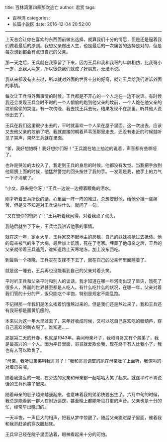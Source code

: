 title: 百林湾第四章那次逃亡
author: 君赏
tags:
  - 百林湾
categories:
  - 长篇小说区
date: 2016-12-04 20:52:00
---
上天总会让你在喜欢的东西面前做出选择，就算我们十分的情愿，但是还是逼着我们做着最后的原则。我想父亲做出人生，也是最后的一次痛苦的选择是对的，但是每次想到都会有点恨自己的父亲。

那一天之后，王兵就在我家留了下来，因为王兵和我和我哥的年龄相仿，比我哥小一岁，比我大两岁，所以很快我们就成了好朋友，无法不说。

我从来都没有出去过，所以就对外面的世界十分的好奇，就让王兵给我们讲诉外面的事情。

每次让王兵将外面事情的时候，王兵都是不开心的一个人走在一边不说话。有时候我还会发现王兵会时不时的一个人偷偷的跑到他父亲的坟前，一个人跪在他父亲的坟前偷偷的哭泣。有一次傍晚，我去找王兵去玩，结果发现不在那里。听其他人说他出去了。

王兵在我们这里很少出去的，平时就喜欢一个人呆在屋子里面。这一次出去，应该又去他父亲的坟前了吧。我就直接的朝着芦苇荡那里走去，还没有走近的时候就听见了哭声，果然王兵就在里面。

“爹，我好想娘呀！我好想你们呀！”王兵跪在地上抽泣的说着，声音都有些嘶哑了。

也许是哭泣的太投入了，我走到王兵的身后的时候，他都没有发觉。当我把手放到他肩膀上面的时候，他猛然警觉的回头按住了我的手。一发现是我，他手上的力气一下子消散了。

“小文，原来是你呀！”王兵一边说一边擦着眼角的泪水。

刚才听着王兵所说的话，心里面一阵一阵的难过，总想安慰他，给他分担一些痛苦，但是又不知道对王兵说些什么。就问了一句。

“又在想你的爸妈了！”王兵听着我问得，对着我点了点头。

我随后就坐了下来，王兵给我讲诉他家的事情。

就在这一年，家乡大旱。王兵家交不起地主的房租，自己的妹妹被抢过去抵债。他的母亲被气的生了大病，最后加上饥饿，死在了老家。埋葬了他母亲之后，王兵的父亲就带着王兵逃荒，谁知道路上天寒地冻，加上没东西吃。

到最后一个夜晚，王兵实在支撑不下去了，就在自己的父亲怀里面睡着了。

就是这一睡去，王兵再也没能看到自己的父亲对着头笑。

平时听王兵和父亲平时和别人的谈话，我才知道在哪一年河南出现了旱灾，饿死了很多人，外面的世界甚至都是人吃人。有什么吃什么的状况，在哪一年，父亲对着我们管的十分的严，饭只能吃个半饱，特别是规定不能乱跑。

不记得那一年我们是怎么挨着饥饿熬过来的，但是我们还是熬过来了。我和王兵还有我哥都是面黄肌瘦的。

本来以为这一年大旱过去了，来年好收成时候，又可以吃自己喜欢吃的糖葫芦，穿自己喜欢的新衣服了。谁知道......

那是第二天的开春，也就是1943年。喜闻母亲坏子，我和哥哥又有个弟弟了，我是最高兴的一个人。因为平日里面，哥哥就爱欺负我，现在终于有人比我小了，我也有人可以欺负了。

“母亲，我听见弟弟叫我哥哥了！”我和哥哥调皮的趴在母亲肚子上面听，我惊叫的对着母亲喊。

随着我这么的一喊，在旁边的父亲和母亲都一起哈哈大笑了起来。就连平时不肯说话的王兵也笑了起来。

随着母亲的肚子越来越鼓起来，也意味着我的弟弟快要出生了。六月中旬的时候，我总是能看到一群人在附近巡逻，甚至晚上都能听见打更的声音。父亲也是十分的忙，经常早出晚归的。

一天半夜，一声巨大的相声，把我从梦中惊醒了。随后父亲跑进屋子里面，催着我和我哥赶紧的穿衣服起床。

王兵早已经在院子里面沾着，眼神看起来十分的可怕。